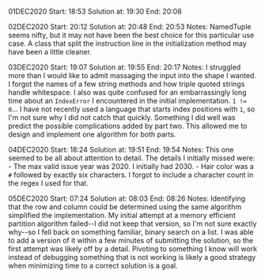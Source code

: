 01DEC2020
Start: 18:53
Solution at: 19:30
End: 20:08

02DEC2020
Start: 20:12
Solution at: 20:48
End: 20:53
Notes: NamedTuple seems nifty, but it may not have been the best choice for this particular use case. A class that split the instruction line in the initialization method may have been a little cleaner.

03DEC2020
Start: 19:07
Solution at: 19:55
End: 20:17
Notes: I struggled more than I would like to admit massaging the input into the shape I wanted. I forgot the names of a few string methods and how triple quoted strings handle whitespace. I also was quite confused for an embarrassingly long time about an `IndexError` I encountered in the initial implementation. `1 != 0`... I have not recently used a language that starts index positions with `1`, so I'm not sure why I did not catch that quickly. Something I did well was predict the possible complications added by part two. This allowed me to design and implement one algorithm for both parts.

04DEC2020
Start: 18:24
Solution at: 19:51
End: 19:54
Notes: This one seemed to be all about attention to detail. The details I initially missed were:
    - The max valid issue year was 2020. I initially had 2030.
    - Hair color was a `#` followed by exactly six characters. I forgot to include a character count in the regex I used for that.

05DEC2020
Start: 07:24
Solution at: 08:03
End: 08:26
Notes: Identifying that the row and column could be determined using the same algorithm simplified the implementation. My initial attempt at a memory efficient partition algorithm failed--I did not keep that version, so I'm not sure exactly why--so I fell back on something familiar, binary search on a list. I was able to add a version of it within a few minutes of submitting the solution, so the first attempt was likely off by a detail. Pivoting to something I know will work instead of debugging something that is not working is likely a good strategy when minimizing time to a correct solution is a goal.